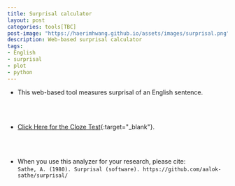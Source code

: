 ```yaml
---
title: Surprisal calculator
layout: post
categories: tools[TBC]
post-image: "https://haerimhwang.github.io/assets/images/surprisal.png"
description: Web-based surprisal calculator
tags:
- English
- surprisal
- plot
- python
---
```


* This web-based tool measures surprisal of an English sentence. 
<br>
<br>

* [Click Here for the Cloze Test](https://haerimhwang-surprisal-calculator-streamlit-app-0m87bo.streamlit.app/){:target="_blank"}. 
<br>
<br>

* When you use this analyzer for your research, please cite:  
   `Sathe, A. (1980). Surprisal (software). https://github.com/aalok-sathe/surprisal/` 
    
